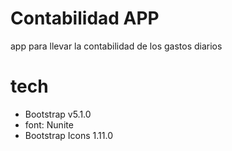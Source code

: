 # Contabilidad APP

app para llevar la contabilidad de los gastos diarios

# tech
* Bootstrap v5.1.0 
* font: Nunite
* Bootstrap Icons 1.11.0